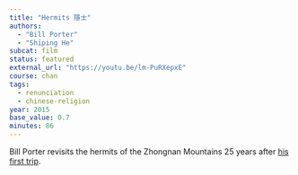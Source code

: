 ```yaml
---
title: "Hermits 隱士"
authors:
  - "Bill Porter"
  - "Shiping He"
subcat: film
status: featured
external_url: "https://youtu.be/lm-PuRXepxE"
course: chan
tags:
  - renunciation
  - chinese-religion
year: 2015
base_value: 0.7
minutes: 86
---
```


Bill Porter revisits the hermits of the Zhongnan Mountains 25 years after [his first trip](/content/monographs/road-to-heaven_porter).
